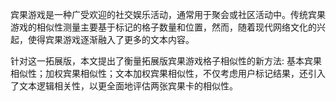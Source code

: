 宾果游戏是一种广受欢迎的社交娱乐活动，通常用于聚会或社区活动中。传统宾果游戏的相似性测量主要基于标记的格子数量和位置，然而，随着现代网络文化的兴起，使得宾果游戏逐渐融入了更多的文本内容。

针对这一拓展版，本文提出了衡量拓展版宾果游戏格子相似性的新方法: 基本宾果相似性；加权宾果相似性；文本加权宾果相似性，不仅考虑用户标记结果，还引入了文本逻辑相关性，以更全面地评估两张宾果卡的相似性。